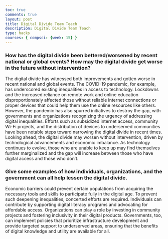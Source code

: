 ```yaml
---
toc: true 
comments: true 
layout: post
title: Digital Divide Team Teach
description: Digital Divide Team Teach
type: hacks
courses: { compsci: {week: 15} } 
---
```



### How has the digital divide been bettered/worsened by recent national or global events? How may the digital divide get worse in the future without intervention?

The digital divide has witnessed both improvements and gotten worse in recent national and global events. The COVID-19 pandemic, for example, has underscored existing inequalities in access to technology. Lockdowns and the increased reliance on remote work and online education disproportionately affected those without reliable internet connections or proper devices that could help them use the online resources like others. However, the pandemic has also spurred initiatives to destroy the gap, with governments and organizations recognizing the urgency of addressing digital inequalities. Efforts such as subsidized internet access, community Wi-Fi projects, and the distribution of devices to underserved communities have been notable steps toward narrowing the digital divide in recent times.
Looking ahead, the digital divide may worsen without intervention, driven by technological advancements and economic imbalance. As technology continues to evolve, those who are unable to keep up may find themselves further marginalized and the gap will increase between those who have digital access and those who don’t. 

### Give some examples of how individuals, organizations, and the government can all help lessen the digital divide.

Economic barriers could prevent certain populations from acquiring the necessary tools and skills to participate fully in the digital age.
To prevent such deepening inequalities, concerted efforts are required. Individuals can contribute by supporting digital literacy programs and advocating for affordable access. Organizations can play a role by investing in community projects and fostering inclusivity in their digital products. Governments, too, can implement policies that prioritize infrastructure development and provide targeted support to underserved areas, ensuring that the benefits of digital knowledge and utility are available for all.